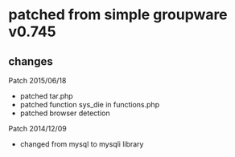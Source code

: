 patched from simple groupware v0.745
==================================

changes
-------

Patch 2015/06/18
- patched tar.php
- patched function sys_die in functions.php
- patched browser detection

Patch 2014/12/09
- changed from mysql to mysqli library


